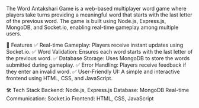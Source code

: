 The Word Antakshari Game is a web-based multiplayer word game where players take turns providing a meaningful word that starts with the last letter of the previous word. The game is built using Node.js, Express.js, MongoDB, and Socket.io, enabling real-time gameplay among multiple users.

🎯 Features
✅ Real-time Gameplay: Players receive instant updates using Socket.io.
✅ Word Validation: Ensures each word starts with the last letter of the previous word.
✅ Database Storage: Uses MongoDB to store the words submitted during gameplay.
✅ Error Handling: Players receive feedback if they enter an invalid word.
✅ User-Friendly UI: A simple and interactive frontend using HTML, CSS, and JavaScript.

🛠️ Tech Stack
Backend: Node.js, Express.js
Database: MongoDB
Real-time Communication: Socket.io
Frontend: HTML, CSS, JavaScript
